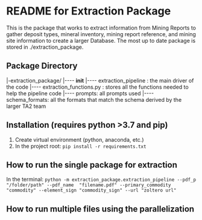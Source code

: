 # README for Extraction Package
This is the package that works to extract information from Mining Reports to gather deposit types, mineral inventory, mining report reference, and mining site information to create a larger Database. The most up to date package is stored in ./extraction_package. 

## Package Directory 
|-extraction_package/
    |---- __init__
    |---- extraction_pipeline : the main driver of the code
    |---- extraction_functions.py : stores all the functions needed to help the pipeline code
    |---- prompts: all prompts used
    |---- schema_formats: all the formats that match the schema derived by the larger TA2 team

## Installation (requires python >3.7 and pip)
1. Create virtual environment (python, anaconda, etc.)
2. In the project root: `pip install -r requirements.txt`

## How to run the single package for extraction
In the terminal: `python -m extraction_package.extraction_pipeline --pdf_p "/folder/path" --pdf_name  "filename.pdf" --primary_commodity "commodity" --element_sign "commodity_sign" --url "zoltero url"`

## How to run multiple files using the parallelization